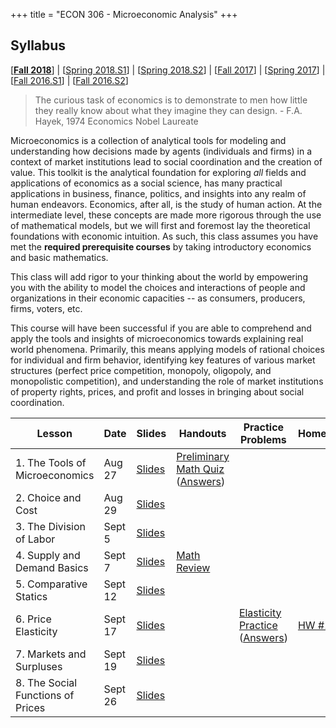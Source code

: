 +++
title = "ECON 306 - Microeconomic Analysis"
+++

## Syllabus
[[**Fall 2018**](https://www.dropbox.com/s/g19k5rr57qtqvzo/ECON_480_F2018_Safner_Syllabus.pdf?dl=0)] | [[Spring 2018.S1](https://www.dropbox.com/s/b5v4jcyxx8k7551/ECON_306_S2018_1_Syllabus_Safner.pdf?dl=0)] | [[Spring 2018.S2](https://www.dropbox.com/s/s3s3ptxdze30sf2/ECON_306_S2018_2_Syllabus_Safner.pdf?dl=0)] | [[Fall 2017](https://www.dropbox.com/s/jak8lkmofaehf0b/ECON_306_F2017_Syllabus_Safner.pdf?dl=0)] | [[Spring 2017](https://www.dropbox.com/s/hqp50iewbb57f5c/ECON_306.3_Syllabus_Safner.pdf?dl=0)] | [[Fall 2016.S1](https://www.dropbox.com/s/e5p0kuhjvwkc5xr/ECON_306.1_Syllabus_Safner.pdf?dl=0)] | [[Fall 2016.S2](https://www.dropbox.com/s/4gwo2re1twyu6ol/ECON_306.2_Syllabus_Safner.pdf?dl=0)] 

> The curious task of economics is to demonstrate to men how little they really know about what they imagine they can design. - F.A. Hayek, 1974 Economics Nobel Laureate

Microeconomics is a collection of analytical tools for modeling and understanding how decisions made by agents (individuals and firms) in a context of market institutions lead to social coordination and the creation of value. This toolkit is the analytical foundation for exploring *all* fields and applications of economics as a social science, has many practical applications in business, finance, politics, and insights into any realm of human endeavors. Economics, after all, is the study of human action. At the intermediate level, these concepts are made more rigorous through the use of mathematical models, but we will first and foremost lay the theoretical foundations with economic intuition. As such, this class assumes you have met the **required prerequisite courses** by taking introductory economics and basic mathematics. 

This class will add rigor to your thinking about the world by empowering you with the ability to model the choices and interactions of people and organizations in their economic capacities -- as consumers, producers, firms, voters, etc. 

This course will have been successful if you are able to comprehend and apply the tools and insights of microeconomics towards explaining real world phenomena. Primarily, this means applying models of rational choices for individual and firm behavior, identifying key features of various market structures (perfect price competition, monopoly, oligopoly, and monopolistic competition), and understanding the role of market institutions of property rights, prices, and profit and losses in bringing about social coordination.


| Lesson | Date | Slides | Handouts | Practice Problems | Homework |
|---|---|---|---|---|---|
| 1. The Tools of Microeconomics | Aug 27 | [Slides](https://www.dropbox.com/s/xnpbswp9dhhw7u8/Lecture1.pdf?dl=0) | [Preliminary Math Quiz](https://www.dropbox.com/s/stzapyiioyubpll/mathpretest2.pdf?dl=0) ([Answers](https://www.dropbox.com/s/ulesxb8es2e88pf/mathpretestanswers.pdf?dl=0)) |  |  |
| 2. Choice and Cost | Aug 29 | [Slides](https://www.dropbox.com/s/m64g26vn05pblky/Lecture2.pdf?dl=0) |  |  |  |
| 3. The Division of Labor | Sept 5 | [Slides](https://www.dropbox.com/s/74669t1he0pff9i/Lecture3.pdf?dl=0) |  |  |  | 
| 4. Supply and Demand Basics | Sept 7 | [Slides](https://www.dropbox.com/s/l2p9aixq5d253ma/Lecture4.pdf?dl=0) | [Math Review](https://www.dropbox.com/s/eqgf7qam3mdl3o8/Math%20Review.pdf?dl=0)  |  |  | 
| 5. Comparative Statics | Sept 12 | [Slides](https://www.dropbox.com/s/ghuqdbik5n2i094/Lecture5.pdf?dl=0) | | | | 
| 6. Price Elasticity | Sept 17 | [Slides](https://www.dropbox.com/s/fbidadmw8l3h625/Lecture6.pdf?dl=0)  | | [Elasticity Practice](https://www.dropbox.com/s/rgo1ao8n9yc44c2/Elasticity%20Problems.pdf?dl=0) ([Answers](https://www.dropbox.com/s/uu6q1qgt3p31xhe/Elasticity%20Problems%20Answers.pdf?dl=0)) | [HW #1](https://www.dropbox.com/s/klsyrtaurpdjwsm/HW%201.pdf?dl=0) | 
| 7. Markets and Surpluses | Sept 19 | [Slides](https://www.dropbox.com/s/ksuvzducx1k5x3f/Lecture7.pdf?dl=0) | | | | 
| 8. The Social Functions of Prices | Sept 26 | [Slides](https://www.dropbox.com/s/nzao0ws29gx2u24/Lecture8.pdf?dl=0) | | | | 


